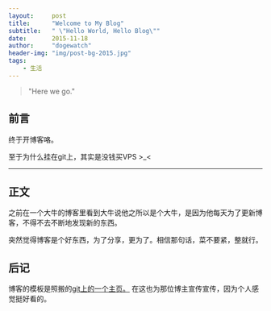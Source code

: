 ```yaml
---
layout:     post
title:      "Welcome to My Blog"
subtitle:   " \"Hello World, Hello Blog\""
date:       2015-11-18
author:     "dogewatch"
header-img: "img/post-bg-2015.jpg"
tags:
    - 生活
---
```

> "Here we go."



## 前言

终于开博客咯。

至于为什么挂在git上，其实是没钱买VPS >_<
    
---

## 正文

之前在一个大牛的博客里看到大牛说他之所以是个大牛，是因为他每天为了更新博客，不得不去不断地发现新的东西。

突然觉得博客是个好东西，为了分享，更为了。相信那句话，菜不要紧，整就行。

## 后记

博客的模板是照搬的<a href="https://github.com/Huxpro/huxpro.github.io">git上的一个主页。</a>
在这也为那位博主宣传宣传，因为个人感觉挺好看的。

